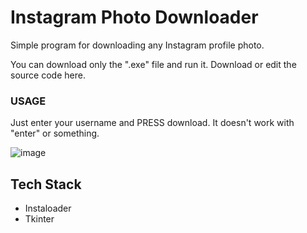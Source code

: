 # Instagram Photo Downloader
Simple program for downloading any Instagram profile photo.

You can download only the ".exe" file and run it. Download or edit the source code here.

### USAGE

Just enter your username and PRESS download. It doesn't work with "enter" or something.

![image](https://user-images.githubusercontent.com/77108177/136167368-7f65944d-5f69-46e9-ae81-63e21a62a423.png)

## Tech Stack
- Instaloader
- Tkinter
